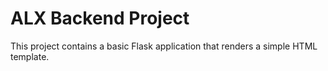 # ALX Backend Project

This project contains a basic Flask application that renders a simple HTML template.
